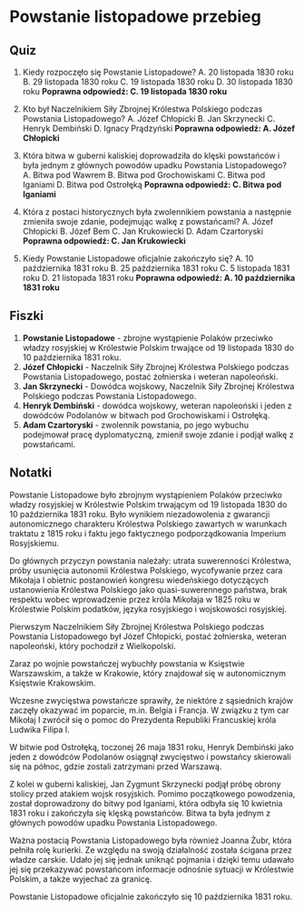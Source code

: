  Powstanie listopadowe przebieg
============================

Quiz
----

1. Kiedy rozpoczęło się Powstanie Listopadowe?
   A. 20 listopada 1830 roku
   B. 29 listopada 1830 roku
   C. 19 listopada 1830 roku
   D. 30 listopada 1830 roku
   **Poprawna odpowiedź: C. 19 listopada 1830 roku**

2. Kto był Naczelnikiem Siły Zbrojnej Królestwa Polskiego podczas Powstania Listopadowego?
   A. Józef Chłopicki
   B. Jan Skrzynecki
   C. Henryk Dembiński
   D. Ignacy Prądzyński
   **Poprawna odpowiedź: A. Józef Chłopicki**

3. Która bitwa w guberni kaliskiej doprowadziła do klęski powstańców i była jednym z głównych powodów upadku Powstania Listopadowego?
   A. Bitwa pod Wawrem
   B. Bitwa pod Grochowiskami
   C. Bitwa pod Iganiami
   D. Bitwa pod Ostrołęką
   **Poprawna odpowiedź: C. Bitwa pod Iganiami**

4. Która z postaci historycznych była zwolennikiem powstania a następnie zmieniła swoje zdanie, podejmując walkę z powstańcami?
   A. Józef Chłopicki
   B. Józef Bem
   C. Jan Krukowiecki
   D. Adam Czartoryski
   **Poprawna odpowiedź: C. Jan Krukowiecki**

5. Kiedy Powstanie Listopadowe oficjalnie zakończyło się?
   A. 10 października 1831 roku
   B. 25 października 1831 roku
   C. 5 listopada 1831 roku
   D. 21 listopada 1831 roku
   **Poprawna odpowiedź: A. 10 października 1831 roku**

Fiszki
-----

1. **Powstanie Listopadowe** - zbrojne wystąpienie Polaków przeciwko władzy rosyjskiej w Królestwie Polskim trwające od 19 listopada 1830 do 10 października 1831 roku.
2. **Józef Chłopicki** - Naczelnik Siły Zbrojnej Królestwa Polskiego podczas Powstania Listopadowego, postać żołnierska i weteran napoleoński.
3. **Jan Skrzynecki** - Dowódca wojskowy, Naczelnik Siły Zbrojnej Królestwa Polskiego podczas Powstania Listopadowego.
4. **Henryk Dembiński** - dowódca wojskowy, weteran napoleoński i jeden z dowódców Podolanów w bitwach pod Grochowiskami i Ostrołęką.
5. **Adam Czartoryski** - zwolennik powstania, po jego wybuchu podejmował pracę dyplomatyczną, zmienił swoje zdanie i podjął walkę z powstańcami.

Notatki
-------

Powstanie Listopadowe było zbrojnym wystąpieniem Polaków przeciwko władzy rosyjskiej w Królestwie Polskim trwającym od 19 listopada 1830 do 10 października 1831 roku. Było wynikiem niezadowolenia z gwarancji autonomicznego charakteru Królestwa Polskiego zawartych w warunkach traktatu z 1815 roku i faktu jego faktycznego podporządkowania Imperium Rosyjskiemu.

Do głównych przyczyn powstania należały: utrata suwerenności Królestwa, próby usunięcia autonomii Królestwa Polskiego, wycofywanie przez cara Mikołaja I obietnic postanowień kongresu wiedeńskiego dotyczących ustanowienia Królestwa Polskiego jako quasi-suwerennego państwa, brak respektu wobec wprowadzenie przez króla Mikołaja w 1825 roku w Królestwie Polskim podatków, języka rosyjskiego i wojskowości rosyjskiej.

Pierwszym Naczelnikiem Siły Zbrojnej Królestwa Polskiego podczas Powstania Listopadowego był Józef Chłopicki, postać żołnierska, weteran napoleoński, który pochodził z Wielkopolski.

Zaraz po wojnie powstańczej wybuchły powstania w Księstwie Warszawskim, a także w Krakowie, który znajdował się w autonomicznym Księstwie Krakowskim.

Wczesne zwycięstwa powstańcze sprawiły, że niektóre z sąsiednich krajów zaczęły okazywać im poparcie, m.in. Belgia i Francja. W związku z tym car Mikołaj I zwrócił się o pomoc do Prezydenta Republiki Francuskiej króla Ludwika Filipa I.

W bitwie pod Ostrołęką, toczonej 26 maja 1831 roku, Henryk Dembiński jako jeden z dowódców Podolanów osiągnął zwycięstwo i powstańcy skierowali się na północ, gdzie zostali zatrzymani przed Warszawą.

Z kolei w guberni kaliskiej, Jan Zygmunt Skrzynecki podjął próbę obrony stolicy przed atakiem wojsk rosyjskich. Pomimo początkowego powodzenia, został doprowadzony do bitwy pod Iganiami, która odbyła się 10 kwietnia 1831 roku i zakończyła się klęską powstańców. Bitwa ta była jednym z głównych powodów upadku Powstania Listopadowego.

Ważna postacią Powstania Listopadowego była również Joanna Żubr, która pełniła rolę kurierki. Ze względu na swoją działalność została ścigana przez władze carskie. Udało jej się jednak uniknąć pojmania i dzięki temu udawało jej się przekazywać powstańcom informacje odnośnie sytuacji w Królestwie Polskim, a także wyjechać za granicę.

Powstanie Listopadowe oficjalnie zakończyło się 10 października 1831 roku.
